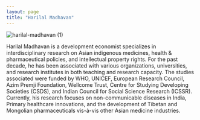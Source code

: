 ```yaml
---
layout: page
title: "Harilal Madhavan"
---
```

![harilal-madhavan (1)](https://github.com/user-attachments/assets/73717759-e210-4491-b50b-25d3ea041aad)

Harilal Madhavan is a development economist specializes in interdisciplinary research on Asian indigenous medicines, health & pharmaceutical policies, and intellectual property rights. For the past decade, he has been associated with various organizations, universities, and research institutes in both teaching and research capacity. The studies associated were funded by WHO, UNICEF, European Research Council, Azim Premji Foundation, Wellcome Trust, Centre for Studying Developing Societies (CSDS), and Indian Council for Social Science Research (ICSSR). Currently, his research focuses on non-communicable diseases in India, Primary healthcare innovations, and the development of Tibetan and Mongolian pharmaceuticals vis-à-vis other Asian medicine industries.
